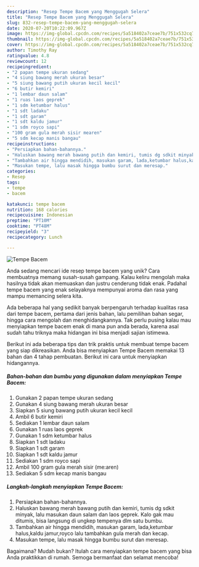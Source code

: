 ```yaml
---
description: "Resep Tempe Bacem yang Menggugah Selera"
title: "Resep Tempe Bacem yang Menggugah Selera"
slug: 832-resep-tempe-bacem-yang-menggugah-selera
date: 2020-07-20T10:22:09.967Z
image: https://img-global.cpcdn.com/recipes/5a518402a7ceae7b/751x532cq70/tempe-bacem-foto-resep-utama.jpg
thumbnail: https://img-global.cpcdn.com/recipes/5a518402a7ceae7b/751x532cq70/tempe-bacem-foto-resep-utama.jpg
cover: https://img-global.cpcdn.com/recipes/5a518402a7ceae7b/751x532cq70/tempe-bacem-foto-resep-utama.jpg
author: Timothy Ray
ratingvalue: 4.8
reviewcount: 12
recipeingredient:
- "2 papan tempe ukuran sedang"
- "4 siung bawang merah ukuran besar"
- "5 siung bawang putih ukuran kecil kecil"
- "6 butir kemiri"
- "1 lembar daun salam"
- "1 ruas laos geprek"
- "1 sdm ketumbar halus"
- "1 sdt ladaku"
- "1 sdt garam"
- "1 sdt kaldu jamur"
- "1 sdm royco sapi"
- "100 gram gula merah sisir mearen"
- "5 sdm kecap manis bangau"
recipeinstructions:
- "Persiapkan bahan-bahannya."
- "Haluskan bawang merah bawang putih dan kemiri, tumis dg sdkit minyak, lalu masukan daun salam dan laos geprek. Kalo gak mau ditumis, bisa langsung di ungkep tempenya dlm satu bumbu."
- "Tambahkan air hingga mendidih, masukan garam, lada,ketumbar halus,kaldu jamur,royco lalu tambahkan gula merah dan kecap."
- "Masukan tempe, lalu masak hingga bumbu surut dan meresap."
categories:
- Resep
tags:
- tempe
- bacem

katakunci: tempe bacem 
nutrition: 168 calories
recipecuisine: Indonesian
preptime: "PT10M"
cooktime: "PT48M"
recipeyield: "3"
recipecategory: Lunch

---
```



![Tempe Bacem](https://img-global.cpcdn.com/recipes/5a518402a7ceae7b/751x532cq70/tempe-bacem-foto-resep-utama.jpg)

Anda sedang mencari ide resep tempe bacem yang unik? Cara membuatnya memang susah-susah gampang. Kalau keliru mengolah maka hasilnya tidak akan memuaskan dan justru cenderung tidak enak. Padahal tempe bacem yang enak selayaknya mempunyai aroma dan rasa yang mampu memancing selera kita.

Ada beberapa hal yang sedikit banyak berpengaruh terhadap kualitas rasa dari tempe bacem, pertama dari jenis bahan, lalu pemilihan bahan segar, hingga cara mengolah dan menghidangkannya. Tak perlu pusing kalau mau menyiapkan tempe bacem enak di mana pun anda berada, karena asal sudah tahu triknya maka hidangan ini bisa menjadi sajian istimewa.




Berikut ini ada beberapa tips dan trik praktis untuk membuat tempe bacem yang siap dikreasikan. Anda bisa menyiapkan Tempe Bacem memakai 13 bahan dan 4 tahap pembuatan. Berikut ini cara untuk menyiapkan hidangannya.

<!--inarticleads1-->

##### Bahan-bahan dan bumbu yang digunakan dalam menyiapkan Tempe Bacem:

1. Gunakan 2 papan tempe ukuran sedang
1. Gunakan 4 siung bawang merah ukuran besar
1. Siapkan 5 siung bawang putih ukuran kecil kecil
1. Ambil 6 butir kemiri
1. Sediakan 1 lembar daun salam
1. Gunakan 1 ruas laos geprek
1. Gunakan 1 sdm ketumbar halus
1. Siapkan 1 sdt ladaku
1. Siapkan 1 sdt garam
1. Siapkan 1 sdt kaldu jamur
1. Sediakan 1 sdm royco sapi
1. Ambil 100 gram gula merah sisir (me:aren)
1. Sediakan 5 sdm kecap manis bangau




<!--inarticleads2-->

##### Langkah-langkah menyiapkan Tempe Bacem:

1. Persiapkan bahan-bahannya.
1. Haluskan bawang merah bawang putih dan kemiri, tumis dg sdkit minyak, lalu masukan daun salam dan laos geprek. Kalo gak mau ditumis, bisa langsung di ungkep tempenya dlm satu bumbu.
1. Tambahkan air hingga mendidih, masukan garam, lada,ketumbar halus,kaldu jamur,royco lalu tambahkan gula merah dan kecap.
1. Masukan tempe, lalu masak hingga bumbu surut dan meresap.




Bagaimana? Mudah bukan? Itulah cara menyiapkan tempe bacem yang bisa Anda praktikkan di rumah. Semoga bermanfaat dan selamat mencoba!
